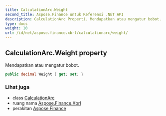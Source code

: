 ```yaml
---
title: CalculationArc.Weight
second_title: Aspose.Finance untuk Referensi .NET API
description: CalculationArc Properti. Mendapatkan atau mengatur bobot.
type: docs
weight: 10
url: /id/net/aspose.finance.xbrl/calculationarc/weight/
---
```

## CalculationArc.Weight property

Mendapatkan atau mengatur bobot.

```csharp
public decimal Weight { get; set; }
```

### Lihat juga

* class [CalculationArc](../)
* ruang nama [Aspose.Finance.Xbrl](../../calculationarc/)
* perakitan [Aspose.Finance](../../../)


